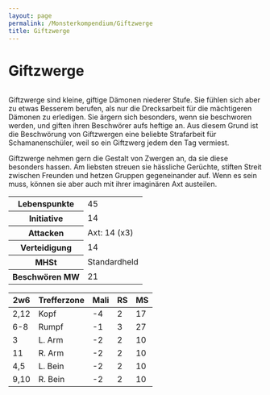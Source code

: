 ```yaml
---
layout: page
permalink: /Monsterkompendium/Giftzwerge
title: Giftzwerge
---
```


# Giftzwerge

<img alt="" src="{{ site.baseurl }}/assets/images/monster/giftzwerg.jpg" />

Giftzwerge sind kleine, giftige Dämonen niederer Stufe. Sie fühlen sich aber zu etwas Besserem berufen, als nur die Drecksarbeit für die mächtigeren Dämonen zu erledigen. Sie ärgern sich besonders, wenn sie beschworen werden, und giften ihren Beschwörer aufs heftige an. Aus diesem Grund ist die Beschwörung von Giftzwergen eine beliebte Strafarbeit für Schamanenschüler, weil so ein Giftzwerg jedem den Tag vermiest.

Giftzwerge nehmen gern die Gestalt von Zwergen an, da sie diese besonders hassen. Am liebsten streuen sie hässliche Gerüchte, stiften Streit zwischen Freunden und hetzen Gruppen gegeneinander auf. Wenn es sein muss, können sie aber auch mit ihrer imaginären Axt austeilen.

<table>
<tbody>
<tr><th>Lebenspunkte</th><td>45</td></tr>
<tr><th>Initiative</th><td>14</td></tr>
<tr><th>Attacken</th><td>Axt: 14 (x3)</td></tr>
<tr><th>Verteidigung</th><td>14</td></tr>
<tr><th>MHSt</th><td>Standardheld</td></tr>
<tr><th>Beschwören MW</th><td>21</td></tr>
</tbody>
</table>
<table>
<thead>
<tr><th>2w6</th><th>Trefferzone</th><th>Mali</th><th>RS</th><th>MS</th></tr>
</thead>
<tbody>
<tr><td>2,12</td><td>Kopf</td><td>-4</td><td>2</td><td>17</td></tr>
<tr><td>6-8</td><td>Rumpf</td><td>-1</td><td>3</td><td>27</td></tr>
<tr><td>3</td><td>L. Arm</td><td>-2</td><td>2</td><td>10</td></tr>
<tr><td>11</td><td>R. Arm</td><td>-2</td><td>2</td><td>10</td></tr>
<tr><td>4,5</td><td>L. Bein</td><td>-2</td><td>2</td><td>10</td></tr>
<tr><td>9,10</td><td>R. Bein</td><td>-2</td><td>2</td><td>10</td></tr>
</tbody>
</table>
